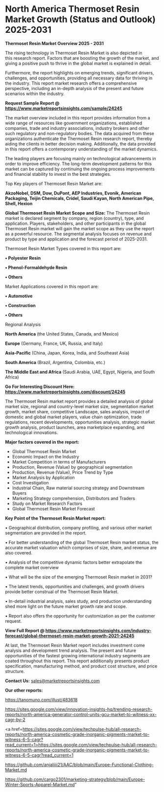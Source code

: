 # North America Thermoset Resin Market Growth (Status and Outlook) 2025-2031

<Strong> Thermoset Resin Market Overview 2025 - 2031</strong>

The rising technology in Thermoset Resin Market is also depicted in this research report. Factors that are boosting the growth of the market, and giving a positive push to thrive in the global market is explained in detail.

Furthermore, the report highlights on emerging trends, significant drivers, challenges, and opportunities, providing all necessary data for thriving in the industry. This report market research offers a comprehensive perspective, including an in-depth analysis of the present and future scenarios within the industry.

<strong>Request Sample Report @ <a href=https://www.marketreportsinsights.com/sample/24245>https://www.marketreportsinsights.com/sample/24245</a></strong>

The market overview included in this report provides information from a wide range of resources like government organizations, established companies, trade and industry associations, industry brokers and other such regulatory and non-regulatory bodies. The data acquired from these organizations authenticate the Thermoset Resin research report, thereby aiding the clients in better decision making. Additionally, the data provided in this report offers a contemporary understanding of the market dynamics.

The leading players are focusing mainly on technological advancements in order to improve efficiency. The long-term development patterns for this market can be captured by continuing the ongoing process improvements and financial stability to invest in the best strategies.

Top Key players of Thermoset Resin Market are:

<strong>AkzoNobel, DSM, Dow, DuPont, AEP Industries, Evonik, American Packaging, Teijin Chemicals, Cridel, Saudi Kayan, North American Pipe, Shell, Hexion</strong>

<strong><b>Global Thermoset Resin Market Scope and Size:</b></strong>
The Thermoset Resin market is declared segment by company, region (country), type, and application. Players, stakeholders, and other participants in the global Thermoset Resin market will gain the market scope as they use the report as a powerful resource. The segmental analysis focuses on revenue and product by type and application and the forecast period of 2025-2031.

Thermoset Resin Market Types covered in this report are:

<strong>• Polyester Resin

• Phenol-Formaldehyde Resin

• Others</strong>

Market Applications covered in this report are:

<strong>• Automotive

• Construction

• Others</strong> 

Regional Analysis

<strong>North America</strong> (the United States, Canada, and Mexico)

<strong>Europe</strong> (Germany, France, UK, Russia, and Italy)

<strong>Asia-Pacific</strong> (China, Japan, Korea, India, and Southeast Asia)

<strong>South America</strong> (Brazil, Argentina, Colombia, etc.)

<strong>The Middle East and Africa</strong> (Saudi Arabia, UAE, Egypt, Nigeria, and South Africa)

<strong>Go For Interesting Discount Here: <a href=https://www.marketreportsinsights.com/discount/24245>https://www.marketreportsinsights.com/discount/24245</a></strong>

The Thermoset Resin market report provides a detailed analysis of global market size, regional and country-level market size, segmentation market growth, market share, competitive Landscape, sales analysis, impact of domestic and global market players, value chain optimization, trade regulations, recent developments, opportunities analysis, strategic market growth analysis, product launches, area marketplace expanding, and technological innovations.

<strong><b>Major factors covered in the report:</b></strong>
<ul>
  <li>Global Thermoset Resin Market </li>
  <li>Economic Impact on the Industry</li>
  <li>Market Competition in terms of Manufacturers</li>
  <li>Production, Revenue (Value) by geographical segmentation</li>
  <li>Production, Revenue (Value), Price Trend by Type</li>
  <li>Market Analysis by Application</li>
  <li>Cost Investigation</li>
  <li>Industrial Chain, Raw material sourcing strategy and Downstream Buyers</li>
  <li>Marketing Strategy comprehension, Distributors and Traders</li>
  <li>Study on Market Research Factors</li>
  <li>Global Thermoset Resin Market Forecast</li>
</ul>

<strong><b>Key Point of the Thermoset Resin Market report:</b></strong>

• Geographical distribution, company profiling, and various other market segmentation are provided in the report.

• For better understanding of the global Thermoset Resin market status, the accurate market valuation which comprises of size, share, and revenue are also covered.

• Analysis of the competitive dynamic factors better extrapolate the complete market overview

• What will be the size of the emerging Thermoset Resin market in 2031?

• The latest trends, opportunities and challenges, and growth drivers provide better construal of the Thermoset Resin Market.

• In-detail industrial analysis, sales study, and production understanding shed more light on the future market growth rate and scope.

• Report also offers the opportunity for customization as per the customer request.

<strong><b>View Full Report @ <a href=https://www.marketreportsinsights.com/industry-forecast/global-thermoset-resin-market-growth-2021-24245>https://www.marketreportsinsights.com/industry-forecast/global-thermoset-resin-market-growth-2021-24245</a></b></strong>


At last, the Thermoset Resin Market report includes investment come analysis and development trend analysis. The present and future opportunities of the fastest growing international industry segments are coated throughout this report. This report additionally presents product specification, manufacturing method, and product cost structure, and price structure.

<strong>Contact Us:</strong>
sales@marketreportsinsights.com

<strong>Our other reports:</strong>

<a href=https://tanomuno.com/illust/483618>https://tanomuno.com/illust/483618</a>

<a href=https://sites.google.com/view/innovation-insights-hq/trending-research-reports/north-america-generator-control-units-gcu-market-to-witness-xx-cagr-by-2>https://sites.google.com/view/innovation-insights-hq/trending-research-reports/north-america-generator-control-units-gcu-market-to-witness-xx-cagr-by-2</a>

<a href=https://sites.google.com/view/techpulse-hub/all-research-reports/north-america-cosmetic-grade-inorganic-pigments-market-to-witness-6-5-cagr?read_current=1>https://sites.google.com/view/techpulse-hub/all-research-reports/north-america-cosmetic-grade-inorganic-pigments-market-to-witness-6-5-cagr?read_current=1</a>

<a href=https://github.com/anjaliiii21/AAC/blob/main/Europe-Functional-Clothing-Market.md>https://github.com/anjaliiii21/AAC/blob/main/Europe-Functional-Clothing-Market.md</a>

<a href=https://github.com/cargo2301/marketing-strategy/blob/main/Europe-Winter-Sports-Apparel-Market.md>https://github.com/cargo2301/marketing-strategy/blob/main/Europe-Winter-Sports-Apparel-Market.md</a>"
